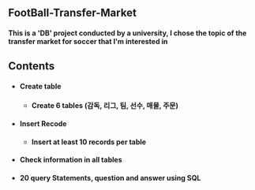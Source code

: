 ## FootBall-Transfer-Market
#### This is a 'DB' project conducted by a university, I chose the topic of the transfer market for soccer that I'm interested in
## Contents
* #### Create table
  * #### Create 6 tables (감독, 리그, 팀, 선수, 매물, 주문)
* #### Insert Recode
  * #### Insert at least 10 records per table
* #### Check information in all tables
* #### 20 query Statements, question and answer using SQL
